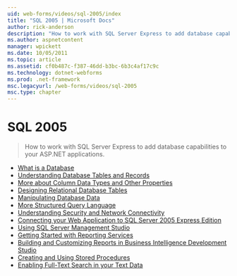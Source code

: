 ```yaml
---
uid: web-forms/videos/sql-2005/index
title: "SQL 2005 | Microsoft Docs"
author: rick-anderson
description: "How to work with SQL Server Express to add database capabilities to your ASP.NET applications."
ms.author: aspnetcontent
manager: wpickett
ms.date: 10/05/2011
ms.topic: article
ms.assetid: cf0b487c-f387-46dd-b3bc-6b3c4af17c9c
ms.technology: dotnet-webforms
ms.prod: .net-framework
msc.legacyurl: /web-forms/videos/sql-2005
msc.type: chapter
---
```

SQL 2005
====================
> How to work with SQL Server Express to add database capabilities to your ASP.NET applications.


- [What is a Database](what-is-a-database.md)
- [Understanding Database Tables and Records](understanding-database-tables-and-records.md)
- [More about Column Data Types and Other Properties](more-about-column-data-types-and-other-properties.md)
- [Designing Relational Database Tables](designing-relational-database-tables.md)
- [Manipulating Database Data](manipulating-database-data.md)
- [More Structured Query Language](more-structured-query-language.md)
- [Understanding Security and Network Connectivity](understanding-security-and-network-connectivity.md)
- [Connecting your Web Application to SQL Server 2005 Express Edition](connecting-your-web-application-to-sql-server-2005-express-edition.md)
- [Using SQL Server Management Studio](using-sql-server-management-studio.md)
- [Getting Started with Reporting Services](getting-started-with-reporting-services.md)
- [Building and Customizing Reports in Business Intelligence Development Studio](building-and-customizing-reports-in-business-intelligence-development-studio.md)
- [Creating and Using Stored Procedures](creating-and-using-stored-procedures.md)
- [Enabling Full-Text Search in your Text Data](enabling-full-text-search-in-your-text-data.md)
